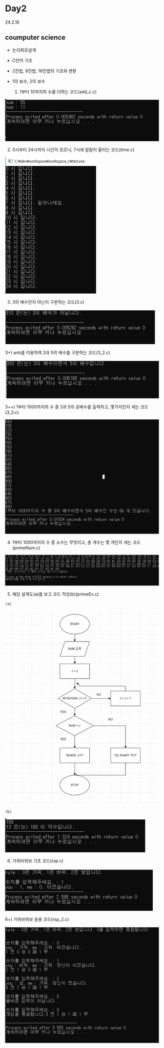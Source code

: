 # Day2
24.2.16

## coumputer science

- 논리회로설계
  
- C언어 기초

- 2진법, 8진법, 16진법의 기초와 변환

- 1의 보수, 2의 보수
  
  1) 1부터 10까지의 수를 더하는 코드(add_c.c)

![이미지](./img/add_c.PNG)

  2) 0시부터 24시까지 시간이 흐르나, 7시에 알람이 울리는 코드(time.c)

![이미지](./img/time.PNG) 

  3) 3의 배수인지 아닌지 구분하는 코드(3.c)

![이미지](./img/3.PNG) 

  3+) anb를 이용하여 3과 5의 배수를 구분하는 코드(3_2.c)

![이미지](./img/3_2.PNG) 

  3++) 1부터 1000까지의 수 중 3과 5의 공배수를 출력하고, 몇가지인지 세는 코드(3_3.c)

![이미지](./img/3_3.PNG) 

  4) 1부터 1000까지의 수 중 소수는 무엇이고, 총 개수는 몇 개인지 세는 코드(primeNum.c)

![이미지](./img/PrimeNum.PNG) 

  5) 해당 설계도(a)를 보고 코드 작성(b)(primeEx.c)

    (a)

![이미지](./img/prime.PNG) 

    (b)

![이미지](./img/primeEx.PNG) 

  6) 가위바위보 기초 코드(rsp.c)

![이미지](./img/rsp.PNG)

  6+) 가위바위보 응용 코드(rsp_2.c)

![이미지](./img/rsp_3.PNG)

